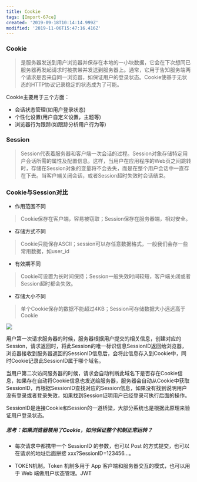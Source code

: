 ```yaml
---
title: Cookie
tags: [Import-67ce]
created: '2019-09-18T10:14:14.999Z'
modified: '2019-11-06T15:47:16.416Z'
---
```


### Cookie

> 是服务器发送到用户浏览器并保存在本地的一小块数据，它会在下次想同已服务器再发起请求时被携带并发送到服务器上。通常，它用于告知服务端两个请求是否来自同一浏览器，如保证用户的登录状态。Cookie使基于无状态的HTTP协议记录稳定的状态成为了可能。

Cookie主要用于三个方面：

- 会话状态管理(如用户登录状态)
- 个性化设置(用户自定义设置，主题等)
- 浏览器行为跟踪(如跟踪分析用户行为等)


### Session

> Session代表着服务器和客户端一次会话的过程。Session对象存储特定用户会话所需的属性及配置信息。这样，当用户在应用程序的Web页之间跳转时，存储在Session对象的变量将不会丢失，而是在整个用户会话中一直存在下去。当客户端关闭会话，或者Session超时失效时会话结束。


### Cookie与Session对比

- 作用范围不同

> Cookie保存在客户端，容易被窃取；Session保存在服务器端，相对安全。

- 存储方式不同

> Cookie只能保存ASCII；session可以存任意数据格式，一般我们会存一些常用数据，如user_id

- 有效期不同

> Cookie可设置为长时间保持；Session一般失效时间较短，客户端关闭或者Session超时都会失效。

- 存储大小不同

> 单个Cookie保存的数据不能超过4KB；Session可存储数据大小远远高于Cookie

![](assets/markdown-img-paste-20190918200825871.png)

用户第一次请求服务器的时候，服务器根据用户提交的相关信息，创建对应的Session，请求返回时，将此Session的唯一标识信息SessionID返回给浏览器，浏览器接收到服务器返回的SessionID信息后，会将此信息存入到Cookie中，同时Cookie记录此SessionID属于哪个域名。

当用户第二次访问服务器的时候，请求会自动判断此域名下是否存在Cookie信息，如果存在自动将Cookie信息也发送给服务器，服务器会自动从Cookie中获取SessionID，再根据SessionID查找对应的Session信息，如果没有找到说明用户没有登录或者登录失效，如果找到Session证明用户已经登录可执行后面的操作。

SessionID是连接Cookie和Session的一道桥梁，大部分系统也是根据此原理来验证用户登录状态。


##### 思考：如果浏览器禁用了Cookie，如何保证整个机制正常运转？

- 每次请求中都携带一个 SessionID 的参数，也可以 Post 的方式提交，也可以在请求的地址后面拼接 xxx?SessionID=123456...。

- TOKEN机制。Token 机制多用于 App 客户端和服务器交互的模式，也可以用于 Web 端做用户状态管理。JWT
